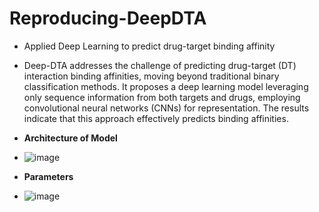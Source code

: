 # Reproducing-DeepDTA
* Applied Deep Learning to predict drug-target binding affinity
* Deep-DTA addresses the challenge of predicting drug-target (DT) interaction binding affinities, moving beyond traditional binary classification methods. It proposes a deep learning model leveraging only sequence information from both targets and drugs, employing convolutional neural networks (CNNs) for representation. The results indicate that this approach effectively predicts binding affinities.

* **Architecture of Model**
* ![image](https://github.com/user-attachments/assets/ee3177ee-c911-4a05-ac7e-86ee60a34c6c)
* **Parameters**
* ![image](https://github.com/user-attachments/assets/9bff46e3-4cee-4af2-bd94-4ff43e48bbf7)
